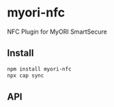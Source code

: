 # myori-nfc

NFC Plugin for MyORI SmartSecure

## Install

```bash
npm install myori-nfc
npx cap sync
```

## API

<docgen-index></docgen-index>

<docgen-api>
<!-- run docgen to generate docs from the source -->
<!-- More info: https://github.com/ionic-team/capacitor-docgen -->
</docgen-api>
